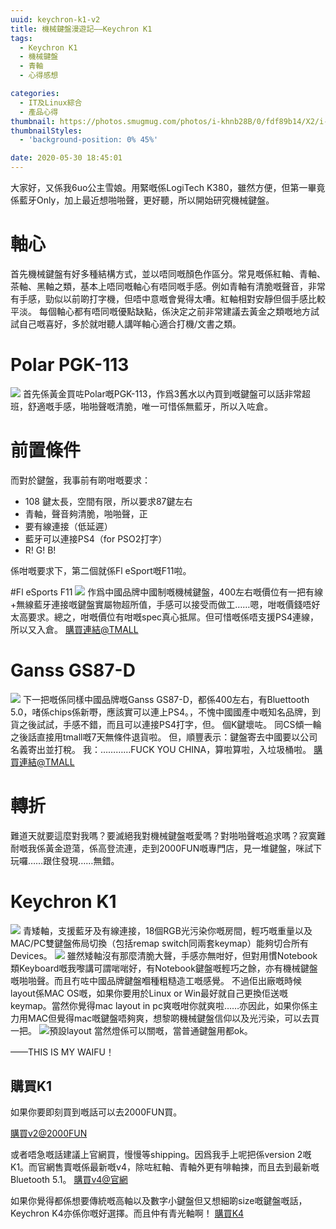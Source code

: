 ```yaml
---
uuid: keychron-k1-v2
title: 機械鍵盤漫遊記——Keychron K1
tags:
  - Keychron K1
  - 機械鍵盤 
  - 青軸
  - 心得感想

categories:
  - IT及Linux綜合
  - 產品心得
thumbnail: https://photos.smugmug.com/photos/i-khnb28B/0/fdf89b14/X2/i-khnb28B-X2.jpg
thumbnailStyles:
  - 'background-position: 0% 45%'

date: 2020-05-30 18:45:01
---
```



大家好，又係我6uo公主雪娘。用緊嘅係LogiTech K380，雖然方便，但第一畢竟係藍牙Only，加上最近想啪啪聲，更好聽，所以開始研究機械鍵盤。

# 軸心
首先機械鍵盤有好多種結構方式，並以唔同嘅顏色作區分。常見嘅係紅軸、青軸、茶軸、黑軸之類，基本上唔同嘅軸心有唔同嘅手感。例如青軸有清脆嘅聲音，非常有手感，勁似以前啲打字機，但唔中意嘅會覺得太嘈。紅軸相對安靜但個手感比較平淡。
每個軸心都有唔同嘅優點缺點，係決定之前非常建議去黃金之類嘅地方試試自己嘅喜好，多於就咁聽人講咩軸心適合打機/文書之類。

# Polar PGK-113
![](https://photos.smugmug.com/photos/i-WwXCMjJ/0/76437e1d/XL/i-WwXCMjJ-XL.jpg)
首先係黃金買咗Polar嘅PGK-113，作爲3舊水以內買到嘅鍵盤可以話非常超班，舒適嘅手感，啪啪聲嘅清脆，唯一可惜係無藍牙，所以入咗倉。

# 前置條件
而對於鍵盤，我事前有啲咁嘅要求：
- 108 鍵太長，空間有限，所以要求87鍵左右
- 青軸，聲音夠清脆，啪啪聲，正
- 要有線連接（低延遲）
- 藍牙可以連接PS4（for PSO2打字）
- R! G! B!

係咁嘅要求下，第二個就係Fl eSport嘅F11啦。

#Fl eSports F11
![](https://photos.smugmug.com/photos/i-Nd6WWM4/0/d5ab3cdb/M/i-Nd6WWM4-M.png)
作爲中國品牌中國制嘅機械鍵盤，400左右嘅價位有一把有線+無線藍牙連接嘅鍵盤實屬物超所值，手感可以接受而做工……嗯，咁嘅價錢唔好太高要求。總之，咁嘅價位有咁嘅spec真心抵屌。但可惜嘅係唔支援PS4連線，所以又入倉。
[購買連結@TMALL](https://detail.tmall.com/item.htm?spm=a220m.1000858.1000725.6.21a16a15mcrvXK&id=611035186698&skuId=4367813112195&areaId=441900&user_id=882859113&cat_id=2&is_b=1&rn=508037dda18d7fce398d6146272bfbd8)

# Ganss GS87-D
![](https://photos.smugmug.com/photos/i-dP79mPn/0/c071d894/M/i-dP79mPn-M.png)
下一把嘅係同樣中國品牌嘅Ganss GS87-D，都係400左右，有Bluettooth 5.0，啫係chips係新嘢，應該實可以連上PS4。，不愧中國國產中嘅知名品牌，到貨之後試試，手感不錯，而且可以連接PS4打字，但。
個K鍵壞咗。
同CS傾一輪之後話直接用tmall嘅7天無條件退貨啦。
但，順豐表示：鍵盤寄去中國要以公司名義寄出並打稅。
我：…………FUCK YOU CHINA，算啦算啦，入垃圾桶啦。
[購買連結@TMALL](https://detail.tmall.com/item.htm?spm=a230r.1.14.16.67d4378cbDWAHJ&id=557328124665&ns=1&abbucket=19&skuId=4361270596463)

# 轉折
難道天就要這麼對我嗎？要滅絕我對機械鍵盤嘅愛嗎？對啪啪聲嘅追求嗎？寂寞難耐嘅我係黃金遊蕩，係高登流連，走到2000FUN嘅專門店，見一堆鍵盤，咪試下玩囉……跟住發現……無錯。

# Keychron K1
![](https://photos.smugmug.com/photos/i-VdZh7j4/0/b215ce60/M/i-VdZh7j4-M.jpg)
青矮軸，支援藍牙及有線連接，18個RGB光污染你嘅房間，輕巧嘅重量以及MAC/PC雙鍵盤佈局切換（包括remap switch同兩套keymap）能夠切合所有Devices。
![](https://photos.smugmug.com/photos/i-khnb28B/0/fdf89b14/M/i-khnb28B-M.jpg)
雖然矮軸沒有那麼清脆大聲，手感亦無咁好，但對用慣Notebook類Keyboard嘅我嚟講可謂啱啱好，有Notebook鍵盤嘅輕巧之餘，亦有機械鍵盤嘅啪啪聲。而且冇咗中國品牌鍵盤嗰種粗糙造工嘅感覺。
不過佢出廠嘅時候layout係MAC OS嘅，如果你要用於Linux or Win最好就自己更換佢送嘅keymap。當然你覺得mac layout in pc爽嘅咁你就爽啦……亦因此，如果你係主力用MAC但覺得mac嘅鍵盤唔夠爽，想黎啲機械鍵盤信仰以及光污染，可以去買一把。
![預設layout](https://photos.smugmug.com/photos/i-XgMrH6Z/0/2cf1522c/M/i-XgMrH6Z-M.png)
當然燈係可以關嘅，當普通鍵盤用都ok。

——THIS IS MY WAIFU！

## 購買K1
如果你要即刻買到嘅話可以去2000FUN買。

[購買v2@2000FUN](https://www.openshop.com.hk/product_12467.html)

或者唔急嘅話建議上官網買，慢慢等shipping。因爲我手上呢把係version 2嘅K1。而官網售賣嘅係最新嘅v4，除咗紅軸、青軸外更有啡軸揀，而且去到最新嘅Bluetooth 5.1。
[購買v4@官網](https://www.keychron.com/products/keychron-k1-wireless-mechanical-keyboard?variant=31253556625497)

如果你覺得都係想要傳統嘅高軸以及數字小鍵盤但又想細啲size嘅鍵盤嘅話，Keychron K4亦係你嘅好選擇。而且仲有青光軸啊！
[購買K4](https://www.keychron.com/products/keychron-k4-wireless-mechanical-keyboard?variant=30726319276121)
